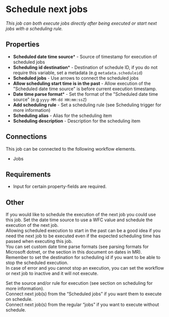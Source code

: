 # Schedule next jobs  #

*This job can both execute jobs directly after being executed or start next jobs with a scheduling rule.*

## Properties

* **Scheduled date time source*** - Source of timestamp for execution of scheduled jobs
* **Scheduling id destination*** - Destination of schedule ID, if you do not require this variable, set a metadata (e.g `metadata.scheduleid`)
* **Scheduled jobs** - Use arrows to connect the scheduled jobs
* **Allow scheduling start time is in the past** - Allow execution of the "Scheduled date time source" is before current execution timestamp.
* **Date time parse format*** - Set the format of the "Scheduled date time source" (e.g `yyyy-MM-dd HH:mm:ssZ`)
* **Add scheduling rule** - Set a scheduling rule (see Scheduling trigger for more information)
* **Scheduling alias** - Alias for the scheduling item
* **Scheduling description** - Description for the scheduling item

## Connections

This job can be connected to the following workflow elements.

* Jobs

## Requirements

* Input for certain property-fields are required.

## Other
If you would like to schedule the execution of the next job you could use this job. Set the date time source to use a WFC value and schedule the execution of the next job.  
Allowing scheduled execution to start in the past can be a good idea if you need the next job to be executed even if the expected scheduling time has passed when executing this job.  
You can set custom date time parse formats (see parsing formats for Microsoft dotnet, or the section in this document on dates in MR).  
Remember to set the destination for scheduling id if you want to be able to stop the scheduled execution.  
In case of error and you cannot stop an execution, you can set the workflow or next job to inactive and it will not execute.  

Set the source and/or rule for execution (see section on scheduling for more information).  
Connect next job(s) from the “Scheduled jobs” if you want them to execute on schedule.  
Connect next job(s) from the regular “jobs” if you want to execute without schedule.  
